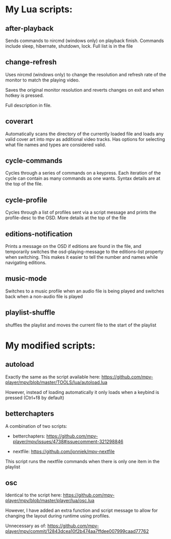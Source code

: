 # My Lua scripts:

## after-playback
Sends commands to nircmd (windows only) on playback finish. Commands include sleep, hibernate, shutdown, lock. Full list is in the file

## change-refresh

Uses nircmd (windows only) to change the resolution and refresh rate of the monitor to match the playing video.

Saves the original monitor resolution and reverts changes on exit and when hotkey is pressed.

Full description in file.

## coverart
Automatically scans the directory of the currently loaded file and loads any valid cover art into mpv as additional video tracks.
Has options for selecting what file names and types are considered valid.

## cycle-commands
Cycles through a series of commands on a keypress. Each iteration of the cycle can contain as many commands as one wants. Syntax details are at the top of the file.

## cycle-profile
Cycles through a list of profiles sent via a script message and prints the profile-desc to the OSD. More details at the top of the file

## editions-notification
Prints a message on the OSD if editions are found in the file, and temporarily switches the osd-playing-message to the editions-list property when switching. This makes it easier to tell the number and names while navigating editions.

## music-mode
Switches to a music profile when an audio file is being played and switches back when a non-audio file is played

## playlist-shuffle
shuffles the playlist and moves the current file to the start of the playlist

# My modified scripts:

## autoload
Exactly the same as the script available here:
https://github.com/mpv-player/mpv/blob/master/TOOLS/lua/autoload.lua

However, instead of loading automatically it only loads when a keybind is pressed (Ctrl+f8 by default)

## betterchapters
A combination of two scripts:

- betterchapters:   https://github.com/mpv-player/mpv/issues/4738#issuecomment-321298846

- nextfile: https://github.com/jonniek/mpv-nextfile

This script runs the nextfile commands when there is only one item in the playlist

## osc
Identical to the script here: https://github.com/mpv-player/mpv/blob/master/player/lua/osc.lua

However, I have added an extra function and script message to allow for changing the layout during runtime using profiles.

Unnecessary as of: https://github.com/mpv-player/mpv/commit/12843dcea10f2b474aa7ffdee007999caad77762

